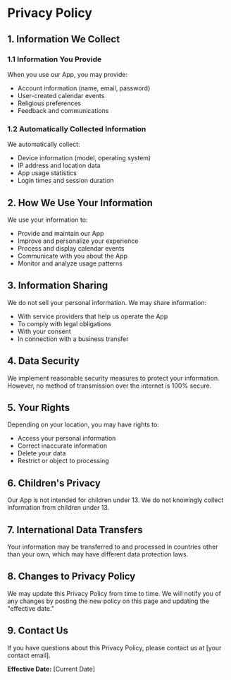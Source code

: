 # Privacy Policy

## 1. Information We Collect

### 1.1 Information You Provide

When you use our App, you may provide:
- Account information (name, email, password)
- User-created calendar events
- Religious preferences
- Feedback and communications

### 1.2 Automatically Collected Information

We automatically collect:
- Device information (model, operating system)
- IP address and location data
- App usage statistics
- Login times and session duration

## 2. How We Use Your Information

We use your information to:
- Provide and maintain our App
- Improve and personalize your experience
- Process and display calendar events
- Communicate with you about the App
- Monitor and analyze usage patterns

## 3. Information Sharing

We do not sell your personal information. We may share information:
- With service providers that help us operate the App
- To comply with legal obligations
- With your consent
- In connection with a business transfer

## 4. Data Security

We implement reasonable security measures to protect your information. However, no method of transmission over the internet is 100% secure.

## 5. Your Rights

Depending on your location, you may have rights to:
- Access your personal information
- Correct inaccurate information
- Delete your data
- Restrict or object to processing

## 6. Children's Privacy

Our App is not intended for children under 13. We do not knowingly collect information from children under 13.

## 7. International Data Transfers

Your information may be transferred to and processed in countries other than your own, which may have different data protection laws.

## 8. Changes to Privacy Policy

We may update this Privacy Policy from time to time. We will notify you of any changes by posting the new policy on this page and updating the "effective date."

## 9. Contact Us

If you have questions about this Privacy Policy, please contact us at [your contact email].

**Effective Date:** [Current Date]
